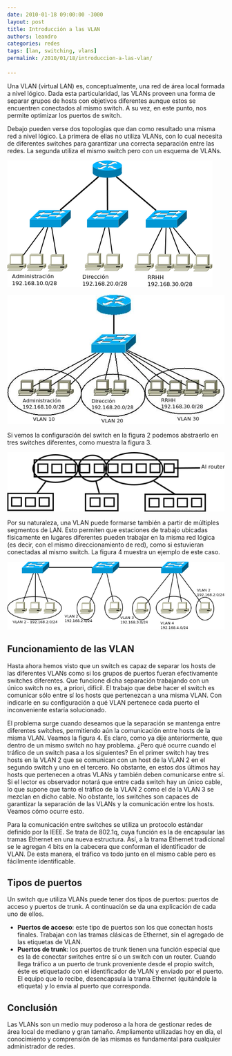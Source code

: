 ```yaml
---
date: 2010-01-18 09:00:00 -3000
layout: post
title: Introducción a las VLAN
authors: leandro
categories: redes
tags: [lan, switching, vlans]
permalink: /2010/01/18/introduccion-a-las-vlan/

---
```


Una VLAN (virtual LAN) es, conceptualmente, una red de área local formada a
nivel lógico. Dada esta particularidad, las VLANs proveen una forma de separar
grupos de hosts con objetivos diferentes aunque estos se encuentren conectados
al mismo switch. A su vez, en este punto, nos permite optimizar los puertos de
switch. <!-- more -->

Debajo pueden verse dos topologías que dan como resultado una misma red a nivel
lógico. La primera de ellas no utiliza VLANs, con lo cual necesita de diferentes
switches para garantizar una correcta separación entre las redes. La segunda
utiliza el mismo switch pero con un esquema de VLANs.

![Topología de ejemplo](/images/blog/vlanpost-novlan.png)

![Topología de ejemplo](/images/blog/vlanpost-convlan.jpg)

Si vemos la configuración del switch en la figura 2 podemos abstraerlo en tres
switches diferentes, como muestra la figura 3.

![Topología de ejemplo](/images/blog/vlanpost-switch.png)

Por su naturaleza, una VLAN puede formarse también a partir de múltiples
segmentos de LAN. Esto permiten que estaciones de trabajo ubicadas físicamente
en lugares diferentes pueden trabajar en la misma red lógica (es decir, con el
mismo direccionamiento de red), como si estuvieran conectadas al mismo switch.
La figura 4 muestra un ejemplo de este caso.

![Topología de ejemplo](/images/blog/vlanpost-trunked.png)

## Funcionamiento de las VLAN

Hasta ahora hemos visto que un switch es capaz de separar los hosts de las
diferentes VLANs como si los grupos de puertos fueran efectivamente switches
diferentes. Que funcione dicha separación trabajando con un único switch no es,
a priori, difícil. El trabajo que debe hacer el switch es comunicar sólo entre
sí los hosts que pertenezcan a una misma VLAN. Con indicarle en su configuración
a qué VLAN pertenece cada puerto el inconveniente estaría solucionado.

El problema surge cuando deseamos que la separación se mantenga entre diferentes
switches, permitiendo aún la comunicación entre hosts de la misma VLAN. Veamos
la figura 4. Es claro, como ya dije anteriormente, que dentro de un mismo switch
no hay problema. ¿Pero qué ocurre cuando el tráfico de un switch pasa a los
siguientes? En el primer switch hay tres hosts en la VLAN 2 que se comunican con
un host de la VLAN 2 en el segundo switch y uno en el tercero. No obstante, en
estos dos últimos hay hosts que pertenecen a otras VLANs y también deben
comunicarse entre sí. Si el lector es observador notará que entre cada switch
hay un único cable, lo que supone que tanto el tráfico de la VLAN 2 como el de
la VLAN 3 se mezclan en dicho cable. No obstante, los switches son capaces de
garantizar la separación de las VLANs y la comunicación entre los hosts. Veamos
cómo ocurre esto.

Para la comunicación entre switches se utiliza un protocolo estándar definido
por la IEEE. Se trata de 802.1q, cuya función es la de encapsular las tramas
Ethernet en una nueva estructura. Así, a la trama Ethernet tradicional se le
agregan 4 bits en la cabecera que conforman el identificador de VLAN. De esta
manera, el tráfico va todo junto en el mismo cable pero es fácilmente
identificable.

## Tipos de puertos

Un switch que utiliza VLANs puede tener dos tipos de puertos: puertos de acceso
y puertos de trunk. A continuación se da una explicación de cada uno de ellos.

* **Puertos de acceso**: este tipo de puertos son los que
conectan hosts finales. Trabajan con las tramas clásicas de Ethernet, sin el
agregado de las etiquetas de VLAN.
* **Puertos de trunk**: los puertos de trunk tienen una función
especial que es la de conectar switches entre sí o un switch con un router.
Cuando llega tráfico a un puerto de trunk proveniente desde el propio switch,
éste es etiquetado con el identificador de VLAN y enviado por el puerto. El
equipo que lo recibe, desencapsula la trama Ethernet (quitándole la etiqueta) y
lo envía al puerto que corresponda.

## Conclusión

Las VLANs son un medio muy poderoso a la hora de gestionar redes de área local
de mediano y gran tamaño. Ampliamente utilizadas hoy en día, el conocimiento y
comprensión de las mismas es fundamental para cualquier administrador de redes.
